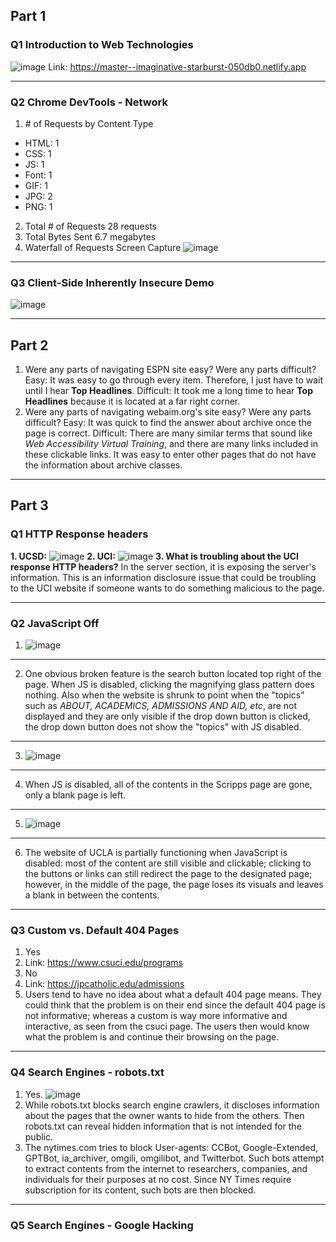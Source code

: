 ## Part 1
### Q1 Introduction to Web Technologies
![image](C:\Users\11029\OneDrive\文档\UCSD_Classes\CSE134B\cse134-hw1\deployscreenshot.png)
Link: https://master--imaginative-starburst-050db0.netlify.app

-----
### Q2 Chrome DevTools - Network
1. \# of Requests by Content Type
- HTML: 1
- CSS: 1
- JS: 1
- Font: 1
- GIF: 1
- JPG: 2 
- PNG: 1
2. Total # of Requests
28 requests
3. Total Bytes Sent
6.7 megabytes
4. Waterfall of Requests Screen Capture
![image](C:\Users\11029\OneDrive\文档\UCSD_Classes\CSE134B\cse134-hw1\waterfall.png)

-----
### Q3 Client-Side Inherently Insecure Demo
![image](C:\Users\11029\OneDrive\文档\UCSD_Classes\CSE134B\cse134-hw1\q3.png)

-----
## Part 2
1. Were any parts of navigating ESPN site easy? Were any parts difficult?
Easy: It was easy to go through every item. Therefore, I just have to wait until I hear **Top Headlines**.
Difficult: It took me a long time to hear **Top Headlines** because it is located at a far right corner.
2. Were any parts of navigating webaim.org's site easy? Were any parts difficult?
Easy: It was quick to find the answer about archive once the page is correct.
Difficult: There are many similar terms that sound like *Web Accessibility Virtual Training*, and there are many links included in these clickable links. It was easy to enter other pages that do not have the information about archive classes.

-----
## Part 3
### Q1 HTTP Response headers
**1. UCSD:**
![image](C:\Users\11029\OneDrive\文档\UCSD_Classes\CSE134B\cse134-hw1\ucsdresponseheader.png)
**2. UCI:**
![image](C:\Users\11029\OneDrive\文档\UCSD_Classes\CSE134B\cse134-hw1\uciresponseheader.png)
**3. What is troubling about the UCI response HTTP headers?**
In the server section, it is exposing the server's information. This is an information disclosure issue that could be troubling to the UCI website if someone wants to do something malicious to the page.

-----
### Q2 JavaScript Off
1. ![image](C:\Users\11029\OneDrive\文档\UCSD_Classes\CSE134B\cse134-hw1\mergeucsdjs.png)

-----
2. One obvious broken feature is the search button located top right of the page. When JS is disabled, clicking the magnifying glass pattern does nothing. Also when the website is shrunk to point when the "topics" such as *ABOUT, ACADEMICS, ADMISSIONS AND AID, etc*, are not displayed and they are only visible if the drop down button is clicked, the drop down button does not show the "topics" with JS disabled.

-----
3. ![image](C:\Users\11029\OneDrive\文档\UCSD_Classes\CSE134B\cse134-hw1\mergescrippsjs.png)

-----
4. When JS is disabled, all of the contents in the Scripps page are gone, only a blank page is left.

-----
5. ![image](C:\Users\11029\OneDrive\文档\UCSD_Classes\CSE134B\cse134-hw1\mergeuclajs.png)

-----
6. The website of UCLA is partially functioning when JavaScript is disabled: most of the content are still visible and clickable; clicking to the buttons or links can still redirect the page to the designated page; however, in the middle of the page, the page loses its visuals and leaves a blank in between the contents.

-----
### Q3 Custom vs. Default 404 Pages
1. Yes
2. Link: https://www.csuci.edu/programs
3. No
4. Link: https://jpcatholic.edu/admissions
5. Users tend to have no idea about what a default 404 page means. They could think that the problem is on their end since the default 404 page is not informative; whereas a custom is way more informative and interactive, as seen from the csuci page. The users then would know what the problem is and continue their browsing on the page.

-----
### Q4 Search Engines - robots.txt
1. Yes.
![image](C:\Users\11029\OneDrive\文档\UCSD_Classes\CSE134B\cse134-hw1\nytrobotstxt.png)
2. While robots.txt blocks search engine crawlers, it discloses information about the pages that the owner wants to hide from the others. Then robots.txt can reveal hidden information that is not intended for the public.
3. The nytimes.com tries to block User-agents: CCBot, Google-Extended, GPTBot, ia_archiver, omgili, omgilibot, and Twitterbot. Such bots attempt to extract contents from the internet to researchers, companies, and individuals for their purposes at no cost. Since NY Times require subscription for its content, such bots are then blocked.

-----
### Q5 Search Engines - Google Hacking
